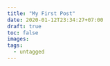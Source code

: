 ```yaml
---
title: "My First Post"
date: 2020-01-12T23:34:27+07:00
draft: true
toc: false
images:
tags: 
  - untagged
---
```


